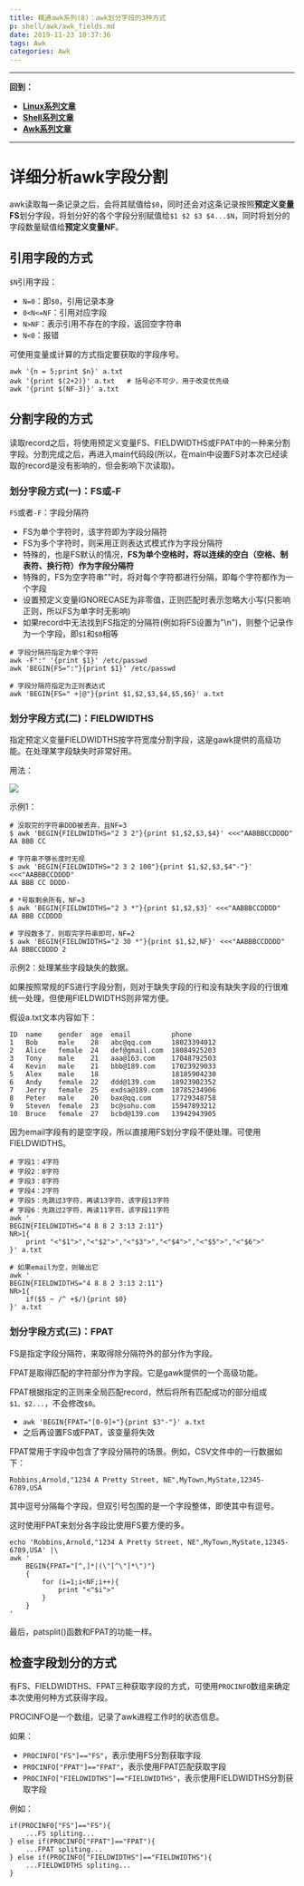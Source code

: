 ```yaml
---
title: 精通awk系列(8)：awk划分字段的3种方式
p: shell/awk/awk_fields.md
date: 2019-11-23 10:37:36
tags: Awk
categories: Awk
---
```


--------

**回到：**  
- **[Linux系列文章](/linux/index)**  
- **[Shell系列文章](/shell/index)**  
- **[Awk系列文章](/shell/awk/index)**  

--------



# 详细分析awk字段分割

awk读取每一条记录之后，会将其赋值给`$0`，同时还会对这条记录按照**预定义变量FS**划分字段，将划分好的各个字段分别赋值给`$1 $2 $3 $4...$N`，同时将划分的字段数量赋值给**预定义变量NF**。

## 引用字段的方式

`$N`引用字段：  

- `N=0`：即`$0`，引用记录本身  
- `0<N<=NF`：引用对应字段  
- `N>NF`：表示引用不存在的字段，返回空字符串  
- `N<0`：报错  

可使用变量或计算的方式指定要获取的字段序号。

```
awk '{n = 5;print $n}' a.txt
awk '{print $(2+2)}' a.txt   # 括号必不可少，用于改变优先级
awk '{print $(NF-3)}' a.txt
```

## 分割字段的方式

读取record之后，将使用预定义变量FS、FIELDWIDTHS或FPAT中的一种来分割字段。分割完成之后，再进入main代码段(所以，在main中设置FS对本次已经读取的record是没有影响的，但会影响下次读取)。

<a name="FS"></a>

### 划分字段方式(一)：FS或-F

`FS`或者`-F`：字段分隔符  

- FS为单个字符时，该字符即为字段分隔符  
- FS为多个字符时，则采用正则表达式模式作为字段分隔符  
- 特殊的，也是FS默认的情况，**FS为单个空格时，将以连续的空白（空格、制表符、换行符）作为字段分隔符**  
- 特殊的，FS为空字符串""时，将对每个字符都进行分隔，即每个字符都作为一个字段  
- 设置预定义变量IGNORECASE为非零值，正则匹配时表示忽略大小写(只影响正则，所以FS为单字时无影响)  
- 如果record中无法找到FS指定的分隔符(例如将FS设置为"\n")，则整个记录作为一个字段，即`$1`和`$0`相等  

```
# 字段分隔符指定为单个字符
awk -F":" '{print $1}' /etc/passwd
awk 'BEGIN{FS=":"}{print $1}' /etc/passwd

# 字段分隔符指定为正则表达式
awk 'BEGIN{FS=" +|@"}{print $1,$2,$3,$4,$5,$6}' a.txt
```

<a name="FIELDWIDTHS"></a>

### 划分字段方式(二)：FIELDWIDTHS

指定预定义变量FIELDWIDTHS按字符宽度分割字段，这是gawk提供的高级功能。在处理某字段缺失时非常好用。

用法：  

![](/img/shell/awk/733013-20191123154647498-149120577.jpg)

示例1：

```
# 没取完的字符串DDD被丢弃，且NF=3
$ awk 'BEGIN{FIELDWIDTHS="2 3 2"}{print $1,$2,$3,$4}' <<<"AABBBCCDDDD"
AA BBB CC 

# 字符串不够长度时无视
$ awk 'BEGIN{FIELDWIDTHS="2 3 2 100"}{print $1,$2,$3,$4"-"}' <<<"AABBBCCDDDD"
AA BBB CC DDDD-

# *号取剩余所有，NF=3
$ awk 'BEGIN{FIELDWIDTHS="2 3 *"}{print $1,$2,$3}' <<<"AABBBCCDDDD"      
AA BBB CCDDDD

# 字段数多了，则取完字符串即可，NF=2
$ awk 'BEGIN{FIELDWIDTHS="2 30 *"}{print $1,$2,NF}' <<<"AABBBCCDDDD"  
AA BBBCCDDDD 2
```

示例2：处理某些字段缺失的数据。

如果按照常规的FS进行字段分割，则对于缺失字段的行和没有缺失字段的行很难统一处理，但使用FIELDWIDTHS则非常方便。

假设a.txt文本内容如下：

```
ID  name    gender  age  email          phone
1   Bob     male    28   abc@qq.com     18023394012
2   Alice   female  24   def@gmail.com  18084925203
3   Tony    male    21   aaa@163.com    17048792503
4   Kevin   male    21   bbb@189.com    17023929033
5   Alex    male    18                  18185904230
6   Andy    female  22   ddd@139.com    18923902352
7   Jerry   female  25   exdsa@189.com  18785234906
8   Peter   male    20   bax@qq.com     17729348758
9   Steven  female  23   bc@sohu.com    15947893212
10  Bruce   female  27   bcbd@139.com   13942943905
```

因为email字段有的是空字段，所以直接用FS划分字段不便处理。可使用FIELDWIDTHS。

```
# 字段1：4字符
# 字段2：8字符
# 字段3：8字符
# 字段4：2字符
# 字段5：先跳过3字符，再读13字符，该字段13字符
# 字段6：先跳过2字符，再读11字符，该字段11字符
awk '
BEGIN{FIELDWIDTHS="4 8 8 2 3:13 2:11"}
NR>1{
    print "<"$1">","<"$2">","<"$3">","<"$4">","<"$5">","<"$6">"
}' a.txt

# 如果email为空，则输出它
awk '
BEGIN{FIELDWIDTHS="4 8 8 2 3:13 2:11"}
NR>1{
    if($5 ~ /^ +$/){print $0}
}' a.txt
```
<a name="FPAT"></a>

### 划分字段方式(三)：FPAT

FS是指定字段分隔符，来取得除分隔符外的部分作为字段。

FPAT是取得匹配的字符部分作为字段。它是gawk提供的一个高级功能。

FPAT根据指定的正则来全局匹配record，然后将所有匹配成功的部分组成`$1、$2...`，不会修改`$0`。

- `awk 'BEGIN{FPAT="[0-9]+"}{print $3"-"}' a.txt`  
- 之后再设置FS或FPAT，该变量将失效  

FPAT常用于字段中包含了字段分隔符的场景。例如，CSV文件中的一行数据如下：

```
Robbins,Arnold,"1234 A Pretty Street, NE",MyTown,MyState,12345-6789,USA
```

其中逗号分隔每个字段，但双引号包围的是一个字段整体，即使其中有逗号。

这时使用FPAT来划分各字段比使用FS要方便的多。

```
echo 'Robbins,Arnold,"1234 A Pretty Street, NE",MyTown,MyState,12345-6789,USA' |\
awk '
	BEGIN{FPAT="[^,]*|(\"[^\"]*\")"}
	{
        for (i=1;i<NF;i++){
            print "<"$i">"
        }
	}
'
```

最后，patsplit()函数和FPAT的功能一样。

## 检查字段划分的方式

有FS、FIELDWIDTHS、FPAT三种获取字段的方式，可使用`PROCINFO`数组来确定本次使用何种方式获得字段。

PROCINFO是一个数组，记录了awk进程工作时的状态信息。

如果： 

- `PROCINFO["FS"]=="FS"`，表示使用FS分割获取字段  
- `PROCINFO["FPAT"]=="FPAT"`，表示使用FPAT匹配获取字段  
- `PROCINFO["FIELDWIDTHS"]=="FIELDWIDTHS"`，表示使用FIELDWIDTHS分割获取字段  

例如：  

```
if(PROCINFO["FS"]=="FS"){
    ...FS spliting...
} else if(PROCINFO["FPAT"]=="FPAT"){
    ...FPAT spliting...
} else if(PROCINFO["FIELDWIDTHS"]=="FIELDWIDTHS"){
    ...FIELDWIDTHS spliting...
}
```
